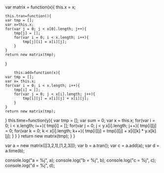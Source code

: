 var matrix = function(x){ 
	this.x = x;
	
	this.tran=function(){
	var tmp = [];
	var x=this.x;
	for(var j = 0; j < x[0].length; j++){
		tmp[j] = [];
		for(var i = 0; i < x.length; i++){
			tmp[j][i] = x[i][j];
		}
	}
	return new matrix(tmp);
}

        this.add=function(x){
	var tmp = [];
	var x= this.x;
	for(var i = 0; i < x.length; i++){
		tmp[i] = [];
		for(var j = 0; j < x[i].length; j++){
			tmp[i][j] = x[i][j] + x[i][j];
		}
	}
	return new matrix(tmp);
}
        this.time=function(y){
	var tmp = [];
	var sum = 0;
	var x = this.x;
	for(var i = 0; i < x.length; i++){
		tmp[i] = [];
		for(var j = 0; j < y.x[i].length; j++){
			tmp[i][j] = 0;
			for(var k = 0; k < x[i].length; k++){
				tmp[i][j] = tmp[i][j] + x[i][k] * y.x[k][j];
			}
		}
	}
	return new matrix(tmp);
}
}

var a = new matrix([[3,2,1],[1,2,3]]);
var b = a.tran();
var c = a.add(a);
var d = a.time(b);

console.log("a = %j", a);
console.log("b = %j", b);
console.log("c = %j", c);
console.log("d = %j", d);
